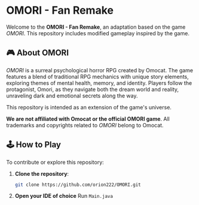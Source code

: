 # OMORI - Fan Remake

Welcome to the **OMORI - Fan Remake**, an adaptation based on the game *OMORI*. This repository includes modified gameplay inspired by the game.

## 🎮 About OMORI

*OMORI* is a surreal psychological horror RPG created by Omocat. The game features a blend of traditional RPG mechanics with unique story elements, exploring themes of mental health, memory, and identity. Players follow the protagonist, Omori, as they navigate both the dream world and reality, unraveling dark and emotional secrets along the way.

This repository is intended as an extension of the game's universe.

**We are not affiliated with Omocat or the official OMORI game**. All trademarks and copyrights related to *OMORI* belong to Omocat.

## 🕹️ How to Play
To contribute or explore this repository:

1. **Clone the repository**:
    ```bash
    git clone https://github.com/orion222/OMORI.git
    ```
2. **Open your IDE of choice**
   Run `Main.java`
